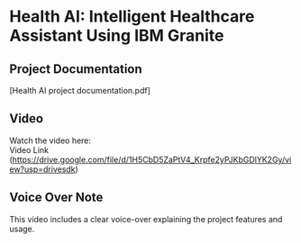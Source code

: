 # Health AI: Intelligent Healthcare Assistant Using IBM Granite

## Project Documentation  
[Health AI project documentation.pdf]

##  Video  
Watch the  video here:  
 Video Link  (https://drive.google.com/file/d/1H5CbD5ZaPtV4_Krpfe2yPJKbGDlYK2Gy/view?usp=drivesdk)
## Voice Over Note  
This video includes a clear voice-over explaining the project features and usage.
